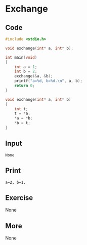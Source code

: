 # Exchange

## Code

```C
#include <stdio.h>

void exchange(int* a, int* b);

int main(void)
{
    int a = 1;
    int b = 2;
    exchange(&a, &b);
    printf("a=%d, b=%d.\n", a, b);
    return 0;
}

void exchange(int* a, int* b)
{
    int t;
    t = *a;
    *a = *b;
    *b = t;
}
```

## Input

`None`

## Print

`a=2, b=1.`

## Exercise

None

## More

None

